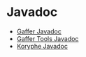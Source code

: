 # Javadoc

* [Gaffer Javadoc](ref://../javadoc/gaffer/index.html)
* [Gaffer Tools Javadoc](ref://../javadoc/gaffer-tools/index.html)
* [Koryphe Javadoc](ref://../javadoc/koryphe/index.html)
